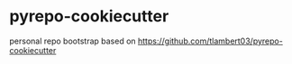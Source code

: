 # pyrepo-cookiecutter

personal repo bootstrap based on https://github.com/tlambert03/pyrepo-cookiecutter
